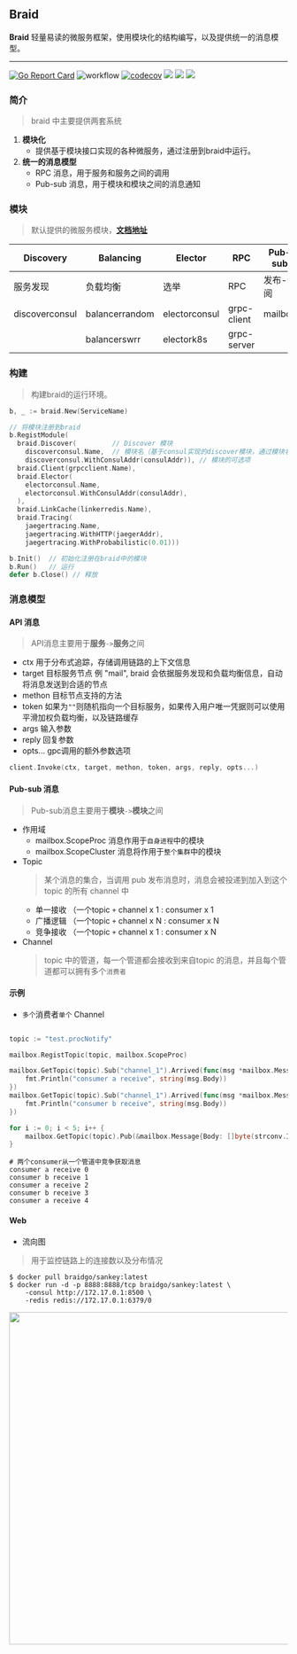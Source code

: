 ## Braid
**Braid** 轻量易读的微服务框架，使用模块化的结构编写，以及提供统一的消息模型。

---

[![Go Report Card](https://goreportcard.com/badge/github.com/pojol/braid-go)](https://goreportcard.com/report/github.com/pojol/braid-go)
![workflow](https://github.com/pojol/braid-go/actions/workflows/actions.yml/badge.svg)
[![codecov](https://codecov.io/gh/pojol/braid/branch/master/graph/badge.svg)](https://codecov.io/gh/pojol/braid)
[![](https://img.shields.io/badge/sample-%E6%A0%B7%E4%BE%8B-2ca5e0?style=flat&logo=appveyor)](https://github.com/pojol/braidgo-sample)
[![](https://img.shields.io/badge/doc-%E6%96%87%E6%A1%A3-2ca5e0?style=flat&logo=appveyor)](https://docs.braid-go.fun)
[![](https://img.shields.io/badge/slack-%E4%BA%A4%E6%B5%81-2ca5e0?style=flat&logo=slack)](https://join.slack.com/t/braid-world/shared_invite/zt-mw95pa7m-0Kak8lwE3o4KGMaTuxatJw)


### 简介
> braid 中主要提供两套系统

1. **模块化**
   * 提供基于模块接口实现的各种微服务，通过注册到braid中运行。
2. **统一的消息模型**
   * RPC 消息，用于服务和服务之间的调用
   * Pub-sub 消息，用于模块和模块之间的消息通知


### 模块
> 默认提供的微服务模块，[**文档地址**](https://docs.braid-go.fun/)

|**Discovery**|**Balancing**|**Elector**|**RPC**|**Pub-sub**|**Tracer**|**LinkCache**|
|-|-|-|-|-|-|-|
|服务发现|负载均衡|选举|RPC|发布-订阅|分布式追踪|链路缓存|
|discoverconsul|balancerrandom|electorconsul|grpc-client|mailbox|jaegertracer|linkerredis
||balancerswrr|electork8s|grpc-server|||

### 构建
> 构建braid的运行环境。

```go
b, _ := braid.New(ServiceName)

// 将模块注册到braid
b.RegistModule(
  braid.Discover(         // Discover 模块
    discoverconsul.Name,  // 模块名（基于consul实现的discover模块，通过模块名可以获取到模块的构建器
    discoverconsul.WithConsulAddr(consulAddr)), // 模块的可选项
  braid.Client(grpcclient.Name),
  braid.Elector(
    electorconsul.Name,
    electorconsul.WithConsulAddr(consulAddr),
  ),
  braid.LinkCache(linkerredis.Name),
  braid.Tracing(
    jaegertracing.Name,
    jaegertracing.WithHTTP(jaegerAddr), 
    jaegertracing.WithProbabilistic(0.01)))

b.Init()  // 初始化注册在braid中的模块
b.Run()   // 运行
defer b.Close() // 释放
```



### 消息模型

#### API 消息
> API消息主要用于**服务**`->`**服务**之间

* ctx 用于分布式追踪，存储调用链路的上下文信息
* target 目标服务节点 例 "mail", braid 会依据服务发现和负载均衡信息，自动将消息发送到合适的节点
* methon 目标节点支持的方法
* token 如果为`""`则随机指向一个目标服务，如果传入用户唯一凭据则可以使用平滑加权负载均衡，以及链路缓存
* args 输入参数
* reply 回复参数
* opts... gpc调用的额外参数选项

```go
client.Invoke(ctx, target, methon, token, args, reply, opts...)
```

#### Pub-sub 消息
> Pub-sub消息主要用于**模块**`->`**模块**之间

* 作用域
    * mailbox.ScopeProc 消息作用于`自身进程`中的模块
    * mailbox.ScopeCluster 消息将作用于`整个集群`中的模块
* Topic
    > 某个消息的集合，当调用 pub 发布消息时，消息会被投递到加入到这个 topic 的所有 channel 中
    * 单一接收 （一个topic `+` channel x 1 : consumer x 1
    * 广播逻辑 （一个topic `+` channel x N : consumer x N
    * 竞争接收 （一个topic `+` channel x 1 : consumer x N
* Channel
    > topic 中的管道，每一个管道都会接收到来自topic 的消息，并且每个管道都可以拥有多个`消费者`

####  示例
* `多个`消费者`单个` Channel

```go

topic := "test.procNotify"

mailbox.RegistTopic(topic, mailbox.ScopeProc)

mailbox.GetTopic(topic).Sub("channel_1").Arrived(func(msg *mailbox.Message) {
    fmt.Println("consumer a receive", string(msg.Body))
})
mailbox.GetTopic(topic).Sub("channel_1").Arrived(func(msg *mailbox.Message) {
    fmt.Println("consumer b receive", string(msg.Body))
})

for i := 0; i < 5; i++ {
    mailbox.GetTopic(topic).Pub(&mailbox.Message{Body: []byte(strconv.Itoa(i))})
}
```
```shell
# 两个consumer从一个管道中竞争获取消息
consumer a receive 0
consumer b receive 1
consumer a receive 2
consumer b receive 3
consumer a receive 4
```



#### Web
* 流向图
> 用于监控链路上的连接数以及分布情况

```shell
$ docker pull braidgo/sankey:latest
$ docker run -d -p 8888:8888/tcp braidgo/sankey:latest \
    -consul http://172.17.0.1:8500 \
    -redis redis://172.17.0.1:6379/0
```
<img src="https://i.postimg.cc/sX0xHZmF/image.png" width="600">

